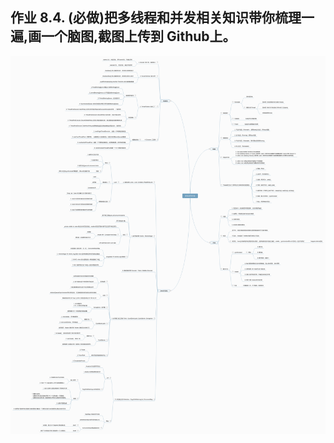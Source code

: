 ## 作业 8.4. (必做)把多线程和并发相关知识带你梳理一遍,画一个脑图,截图上传到 Github上。

![多线程和并发脑图](https://github.com/yzsever/JAVA-000/blob/main/Week_04/02-MindMap/01-ThreadAndConcurrentMindMap.png?raw=true)
